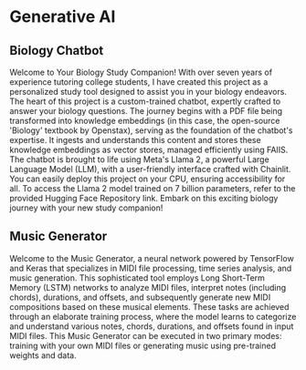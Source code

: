 # Generative AI

## Biology Chatbot

Welcome to Your Biology Study Companion! With over seven years of experience tutoring college students, I have created this project as a personalized study tool designed to assist you in your biology endeavors. The heart of this project is a custom-trained chatbot, expertly crafted to answer your biology questions. The journey begins with a PDF file being transformed into knowledge embeddings (in this case, the open-source 'Biology' textbook by Openstax), serving as the foundation of the chatbot's expertise. It ingests and understands this content and  stores these knowledge embeddings as vector stores, managed efficiently using FAIIS. The chatbot is brought to life using Meta's Llama 2, a powerful Large Language Model (LLM), with a user-friendly interface crafted with Chainlit. You can easily deploy this project on your CPU, ensuring accessibility for all. To access the Llama 2 model trained on 7 billion parameters, refer to the provided Hugging Face Repository link. Embark on this exciting biology journey with your new study companion!

## Music Generator

Welcome to the Music Generator, a neural network powered by TensorFlow and Keras that specializes in MIDI file processing, time series analysis, and music generation. This sophisticated tool employs Long Short-Term Memory (LSTM) networks to analyze MIDI files, interpret notes (including chords), durations, and offsets, and subsequently generate new MIDI compositions based on these musical elements. These tasks are achieved through an elaborate training process, where the model learns to categorize and understand various notes, chords, durations, and offsets found in input MIDI files. This Music Generator can be executed in two primary modes: training with your own MIDI files or generating music using pre-trained weights and data. 